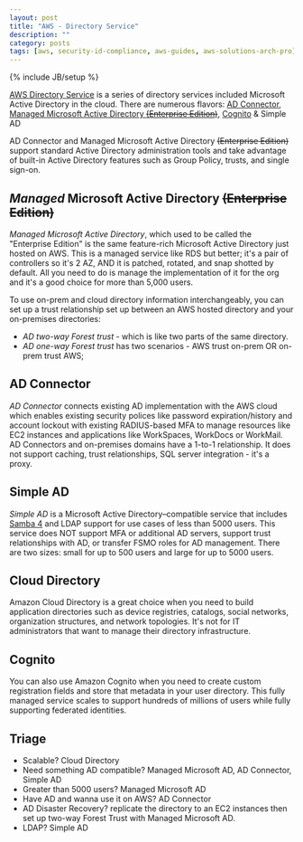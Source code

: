 ```yaml
---
layout: post
title: "AWS - Directory Service"
description: ""
category: posts
tags: [aws, security-id-compliance, aws-guides, aws-solutions-arch-pro]
---
```

{% include JB/setup %}

[AWS Directory Service](https://aws.amazon.com/directoryservice/) is a series of directory services included Microsoft Active Directory in the cloud. There are numerous flavors: [AD Connector](http://docs.aws.amazon.com/directoryservice/latest/admin-guide/directory_ad_connector.html), [Managed Microsoft Active Directory ~~(Enterprise Edition)~~](http://docs.aws.amazon.com/directoryservice/latest/admin-guide/directory_microsoft_ad.html), [Cognito](http://docs.aws.amazon.com/cognito/latest/developerguide/what-is-amazon-cognito.html) &amp; Simple AD 

AD Connector and Managed Microsoft Active Directory ~~(Enterprise Edition)~~ support standard Active Directory administration tools and take advantage of built-in Active Directory features such as Group Policy, trusts, and single sign-on.

## *Managed* Microsoft Active Directory ~~(Enterprise Edition)~~
_Managed Microsoft Active Directory_, which used to be called the "Enterprise Edition" is the same feature-rich Microsoft Active Directory just hosted on AWS. This is a managed service like RDS but better; it's a pair of controllers so it's 2 AZ, AND it is patched, rotated, and snap shotted by default. All you need to do is manage the implementation of it for the org and it's a good choice for more than 5,000 users.

To use on-prem and cloud directory information interchangeably, you can set up a trust relationship set up between an AWS hosted directory and your on-premises directories:
- _AD two-way Forest trust_ - which is like two parts of the same directory. 
- _AD one-way Forest trust_ has two scenarios - AWS trust on-prem OR on-prem trust AWS; 

## AD Connector 
_AD Connector_ connects existing AD implementation with the AWS cloud which enables existing security polices like password expiration/history and account lockout with existing RADIUS-based MFA to manage resources like EC2 instances and applications like WorkSpaces, WorkDocs or WorkMail. AD Connectors and on-premises domains have a 1-to-1 relationship. It does not support caching, trust relationships, SQL server integration - it's a proxy. 

## Simple AD
_Simple AD_ is a Microsoft Active Directory–compatible service that includes [Samba 4](https://www.samba.org/) and LDAP support for use cases of less than 5000 users. This service does NOT support MFA or additional AD servers, support trust relationships with AD, or transfer FSMO roles for AD management. There are two sizes: small for up to 500 users and large for up to 5000 users.

## Cloud Directory
Amazon Cloud Directory is a great choice when you need to build application directories such as device registries, catalogs, social networks, organization structures, and network topologies. It's not for IT administrators that want to manage their directory infrastructure.

## Cognito
You can also use Amazon Cognito when you need to create custom registration fields and store that metadata in your user directory. This fully managed service scales to support hundreds of millions of users while fully supporting federated identities. 

## Triage
- Scalable? Cloud Directory
- Need something AD compatible? Managed Microsoft AD, AD Connector, Simple AD
- Greater than 5000 users? Managed Microsoft AD
- Have AD and wanna use it on AWS? AD Connector
- AD Disaster Recovery? replicate the directory to an EC2 instances then set up two-way Forest Trust with Managed Microsoft AD.
- LDAP? Simple AD